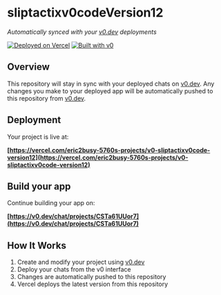 # sliptactixv0codeVersion12

*Automatically synced with your [v0.dev](https://v0.dev) deployments*

[![Deployed on Vercel](https://img.shields.io/badge/Deployed%20on-Vercel-black?style=for-the-badge&logo=vercel)](https://vercel.com/eric2busy-5760s-projects/v0-sliptactixv0code-version12)
[![Built with v0](https://img.shields.io/badge/Built%20with-v0.dev-black?style=for-the-badge)](https://v0.dev/chat/projects/CSTa61UUor7)

## Overview

This repository will stay in sync with your deployed chats on [v0.dev](https://v0.dev).
Any changes you make to your deployed app will be automatically pushed to this repository from [v0.dev](https://v0.dev).

## Deployment

Your project is live at:

**[https://vercel.com/eric2busy-5760s-projects/v0-sliptactixv0code-version12](https://vercel.com/eric2busy-5760s-projects/v0-sliptactixv0code-version12)**

## Build your app

Continue building your app on:

**[https://v0.dev/chat/projects/CSTa61UUor7](https://v0.dev/chat/projects/CSTa61UUor7)**

## How It Works

1. Create and modify your project using [v0.dev](https://v0.dev)
2. Deploy your chats from the v0 interface
3. Changes are automatically pushed to this repository
4. Vercel deploys the latest version from this repository